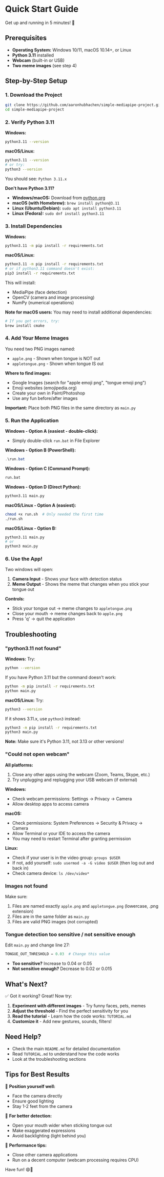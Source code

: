 # Quick Start Guide

Get up and running in 5 minutes! 🚀

## Prerequisites

- **Operating System:** Windows 10/11, macOS 10.14+, or Linux
- **Python 3.11** installed
- **Webcam** (built-in or USB)
- **Two meme images** (see step 4)

## Step-by-Step Setup

### 1. Download the Project

```bash
git clone https://github.com/aaronhubhachen/simple-mediapipe-project.git
cd simple-mediapipe-project
```

### 2. Verify Python 3.11

**Windows:**
```bash
python3.11 --version
```

**macOS/Linux:**
```bash
python3.11 --version
# or try:
python3 --version
```

You should see: `Python 3.11.x`

**Don't have Python 3.11?**
- **Windows/macOS:** Download from [python.org](https://www.python.org/downloads/)
- **macOS (with Homebrew):** `brew install python@3.11`
- **Linux (Ubuntu/Debian):** `sudo apt install python3.11`
- **Linux (Fedora):** `sudo dnf install python3.11`

### 3. Install Dependencies

**Windows:**
```bash
python3.11 -m pip install -r requirements.txt
```

**macOS/Linux:**
```bash
python3.11 -m pip install -r requirements.txt
# or if python3.11 command doesn't exist:
pip3 install -r requirements.txt
```

This will install:
- MediaPipe (face detection)
- OpenCV (camera and image processing)
- NumPy (numerical operations)

**Note for macOS users:** You may need to install additional dependencies:
```bash
# If you get errors, try:
brew install cmake
```

### 4. Add Your Meme Images

You need two PNG images named:
- `apple.png` - Shown when tongue is NOT out
- `appletongue.png` - Shown when tongue IS out

**Where to find images:**
- Google Images (search for "apple emoji png", "tongue emoji png")
- Emoji websites (emojipedia.org)
- Create your own in Paint/Photoshop
- Use any fun before/after images

**Important:** Place both PNG files in the same directory as `main.py`

### 5. Run the Application

**Windows - Option A (easiest - double-click):**
- Simply double-click `run.bat` in File Explorer

**Windows - Option B (PowerShell):**
```powershell
.\run.bat
```

**Windows - Option C (Command Prompt):**
```cmd
run.bat
```

**Windows - Option D (Direct Python):**
```bash
python3.11 main.py
```

**macOS/Linux - Option A (easiest):**
```bash
chmod +x run.sh  # Only needed the first time
./run.sh
```

**macOS/Linux - Option B:**
```bash
python3.11 main.py
# or
python3 main.py
```

### 6. Use the App!

Two windows will open:
1. **Camera Input** - Shows your face with detection status
2. **Meme Output** - Shows the meme that changes when you stick your tongue out

**Controls:**
- Stick your tongue out → meme changes to `appletongue.png`
- Close your mouth → meme changes back to `apple.png`
- Press 'q' → quit the application

## Troubleshooting

### "python3.11 not found"

**Windows:**
Try:
```bash
python --version
```

If you have Python 3.11 but the command doesn't work:
```bash
python -m pip install -r requirements.txt
python main.py
```

**macOS/Linux:**
Try:
```bash
python3 --version
```

If it shows 3.11.x, use `python3` instead:
```bash
python3 -m pip install -r requirements.txt
python3 main.py
```

**Note:** Make sure it's Python 3.11, not 3.13 or other versions!

### "Could not open webcam"

**All platforms:**
1. Close any other apps using the webcam (Zoom, Teams, Skype, etc.)
2. Try unplugging and replugging your USB webcam (if external)

**Windows:**
- Check webcam permissions: Settings → Privacy → Camera
- Allow desktop apps to access camera

**macOS:**
- Check permissions: System Preferences → Security & Privacy → Camera
- Allow Terminal or your IDE to access the camera
- You may need to restart Terminal after granting permission

**Linux:**
- Check if your user is in the video group: `groups $USER`
- If not, add yourself: `sudo usermod -a -G video $USER` (then log out and back in)
- Check camera device: `ls /dev/video*`

### Images not found

Make sure:
1. Files are named exactly `apple.png` and `appletongue.png` (lowercase, .png extension)
2. Files are in the same folder as `main.py`
3. Files are valid PNG images (not corrupted)

### Tongue detection too sensitive / not sensitive enough

Edit `main.py` and change line 27:

```python
TONGUE_OUT_THRESHOLD = 0.03  # Change this value
```

- **Too sensitive?** Increase to 0.04 or 0.05
- **Not sensitive enough?** Decrease to 0.02 or 0.015

## What's Next?

✅ Got it working? Great! Now try:

1. **Experiment with different images** - Try funny faces, pets, memes
2. **Adjust the threshold** - Find the perfect sensitivity for you
3. **Read the tutorial** - Learn how the code works: `TUTORIAL.md`
4. **Customize it** - Add new gestures, sounds, filters!

## Need Help?

- Check the main `README.md` for detailed documentation
- Read `TUTORIAL.md` to understand how the code works
- Look at the troubleshooting sections

## Tips for Best Results

🎯 **Position yourself well:**
- Face the camera directly
- Ensure good lighting
- Stay 1-2 feet from the camera

🎯 **For better detection:**
- Open your mouth wider when sticking tongue out
- Make exaggerated expressions
- Avoid backlighting (light behind you)

🎯 **Performance tips:**
- Close other camera applications
- Run on a decent computer (webcam processing requires CPU)

Have fun! 😄👅

